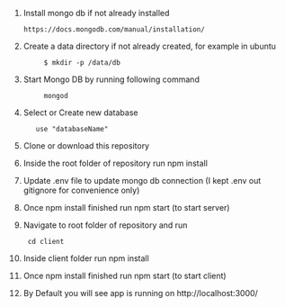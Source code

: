 
1) Install mongo db  if not already installed

       https://docs.mongodb.com/manual/installation/

2) Create a data directory if not already created, for example in ubuntu

        	$ mkdir -p /data/db  

3) Start Mongo DB by running following command

            mongod
     
4) Select or Create new database

          use "databaseName"

5) Clone or download this repository 


6) Inside the root folder of repository run npm install


7) Update .env file to update mongo db connection (I kept .env out gitignore for convenience only)


8) Once npm install finished run npm start (to start server)


9) Navigate to root folder of repository and run

		cd client


10) Inside client folder run npm install


11) Once npm install finished run npm start (to start client)


12) By Default you will see app is running on 
http://localhost:3000/




	


      


